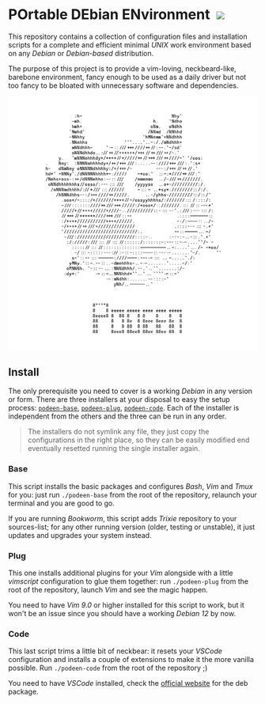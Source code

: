 # POrtable DEbian ENvironment &nbsp;<a href="https://www.debian.org"><img src="https://upload.wikimedia.org/wikipedia/commons/5/5c/Powered_by_Debian.svg" style="height: 1em; vertical-align: baseline;"></a>

This repository contains a collection of configuration files and installation scripts for a complete and efficient minimal *UNIX* work environment based on any *Debian* or *Debian-based* distribution.

The purpose of this project is to provide a vim-loving, neckbeard-like, barebone environment, fancy enough to be used as a daily driver but not too fancy to be bloated with unnecessary software and dependencies.

<p align="center">
  <img src="podeen.jpg">
</p>




## Install

The only prerequisite you need to cover is a working *Debian* in any version or form. There are three installers at your disposal to easy the setup process: [`podeen-base`](https://github.com/matteogiorgi/podeen/blob/main/podeen-base), [`podeen-plug`](https://github.com/matteogiorgi/podeen/blob/main/podeen-plug), [`podeen-code`](https://github.com/matteogiorgi/podeen/blob/main/podeen-code). Each of the installer is independent from the others and the three can be run in any order.

> The installers do not symlink any file, they just copy the configurations in the right place, so they can be easily modified end eventually resetted running the single installer again.




### Base

This script installs the basic packages and configures *Bash*, *Vim* and *Tmux* for you: just run `./podeen-base` from the root of the repository, relaunch your terminal and you are good to go.

If you are running *Bookworm*, this script adds *Trixie* repository to your sources-list; for any other running version (older, testing or unstable), it just updates and upgrades your system instead.




### Plug

This one installs additional plugins for your *Vim* alongside with a little *vimscript* configuration to glue them together: run `./podeen-plug` from the root of the repository, launch *Vim* and see the magic happen.

You need to have *Vim 9.0* or higher installed for this script to work, but it won't be an issue since you should have a working *Debian 12* by now.




### Code

This last script trims a little bit of neckbear: it resets your *VSCode* configuration and installs a couple of extensions to make it the more vanilla possible. Run `./podeen-code` from the root of the repository ;)

You need to have *VSCode* installed, check the [official website](https://code.visualstudio.com) for the deb package.

